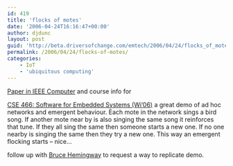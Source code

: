 ```yaml
---
id: 419
title: 'flocks of motes'
date: '2006-04-24T16:16:47+00:00'
author: djdunc
layout: post
guid: 'http://beta.driversofchange.com/emtech/2006/04/24/flocks_of_motes/'
permalink: /2006/04/24/flocks-of-motes/
categories:
    - IoT
    - 'ubiquitous computing'
---
```


[Paper in IEEE Computer](http://lazowska.cs.washington.edu/r8hemi.lo3.pdf) and course info for

[CSE 466: Software for Embedded Systems (Wi’06)](http://www.cs.washington.edu/education/courses/cse466/06wi/ "CSE 466: Software for Embedded Systems (Wi'06)") a great demo of ad hoc networks and emergent behaviour. Each mote in the network sings a bird song. If another mote near by is also singing the same song it reinforces that tune. If they all sing the same then someone starts a new one. If no one nearby is singing the same then they try a new one. This way an emergent flocking starts – nice…

follow up with [Bruce Hemingway](http://www.cs.washington.edu/homes/bruceh/ "Bruce Hemingway") to request a way to replicate demo.